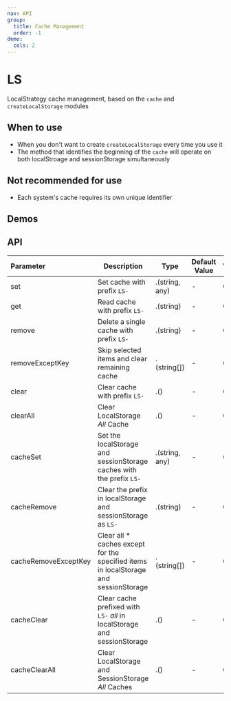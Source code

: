```yaml
---
nav: API
group:
  title: Cache Management
  order: -1
demo:
  cols: 2
---
```


# LS

LocalStrategy cache management, based on the `cache` and `createLocalStorage` modules

## When to use

- When you don't want to create `createLocalStorage` every time you use it
- The method that identifies the beginning of the `cache` will operate on both localStroage and sessionStorage simultaneously

## Not recommended for use

- Each system's cache requires its own unique identifier

## Demos

<code src="../../example/cache/LS.index.en-US.tsx"></code>
<code src="../../example/cache/LS.remove.en-US.tsx"></code>
<code src="../../example/cache/LS.removeExceptKey.en-US.tsx"></code>
<code src="../../example/cache/LS.cacheRemoveExceptKey.en-US.tsx"></code>

## API

| Parameter            | Description                                                                           | Type           | Default Value | Version |
| :------------------- | ------------------------------------------------------------------------------------- | -------------- | ------------- | ------- |
| set                  | Set cache with prefix `LS-`                                                           | .(string, any) | -             | 0.0.1   |
| get                  | Read cache with prefix `LS-`                                                          | .(string)      | -             | 0.0.1   |
| remove               | Delete a single cache with prefix `LS-`                                               | .(string)      | -             | 0.0.1   |
| removeExceptKey      | Skip selected items and clear remaining cache                                         | .(string[])    | -             | 0.0.1   |
| clear                | Clear cache with prefix `LS-`                                                         | .()            | -             | 0.0.1   |
| clearAll             | Clear LocalStorage _All_ Cache                                                        | .()            | -             | 0.0.1   |
| cacheSet             | Set the localStorage and sessionStorage caches with the prefix `LS-`                  | .(string, any) | -             | 0.0.1   |
| cacheRemove          | Clear the prefix in localStorage and sessionStorage as `LS-`                          | .(string)      | -             | 0.0.1   |
| cacheRemoveExceptKey | Clear all \* caches except for the specified items in localStorage and sessionStorage | .(string[])    | -             | 0.0.1   |
| cacheClear           | Clear cache prefixed with `LS-` _all_ in localStorage and sessionStorage              | .()            | -             | 0.0.1   |
| cacheClearAll        | Clear LocalStorage and SessionStorage _All_ Caches                                    | .()            | -             | 0.0.1   |
